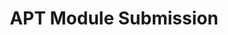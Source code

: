 ---
title: APT Module Submission
redirect_to: https://forms.gle/MYWtDvajmjH2TdYz7
redirect_from: 
  - /APTModuleSubmission
  - /aptmodulesubmission
---